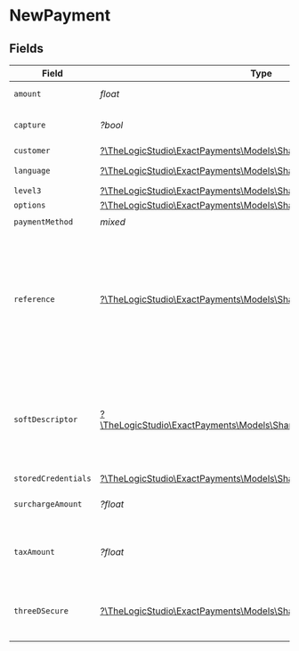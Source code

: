 # NewPayment


## Fields

| Field                                                                                                                                                                                                           | Type                                                                                                                                                                                                            | Required                                                                                                                                                                                                        | Description                                                                                                                                                                                                     | Example                                                                                                                                                                                                         |
| --------------------------------------------------------------------------------------------------------------------------------------------------------------------------------------------------------------- | --------------------------------------------------------------------------------------------------------------------------------------------------------------------------------------------------------------- | --------------------------------------------------------------------------------------------------------------------------------------------------------------------------------------------------------------- | --------------------------------------------------------------------------------------------------------------------------------------------------------------------------------------------------------------- | --------------------------------------------------------------------------------------------------------------------------------------------------------------------------------------------------------------- |
| `amount`                                                                                                                                                                                                        | *float*                                                                                                                                                                                                         | :heavy_check_mark:                                                                                                                                                                                              | The amount for the new Payment.                                                                                                                                                                                 | 10                                                                                                                                                                                                              |
| `capture`                                                                                                                                                                                                       | *?bool*                                                                                                                                                                                                         | :heavy_minus_sign:                                                                                                                                                                                              | Set this to false if you only want to authorize for the amount.                                                                                                                                                 | true                                                                                                                                                                                                            |
| `customer`                                                                                                                                                                                                      | [?\TheLogicStudio\ExactPayments\Models\Shared\NewPaymentCustomer](../../Models/Shared/NewPaymentCustomer.md)                                                                                                    | :heavy_minus_sign:                                                                                                                                                                                              | N/A                                                                                                                                                                                                             |                                                                                                                                                                                                                 |
| `language`                                                                                                                                                                                                      | [?\TheLogicStudio\ExactPayments\Models\Shared\Language](../../Models/Shared/Language.md)                                                                                                                        | :heavy_minus_sign:                                                                                                                                                                                              | The language for this Payment.                                                                                                                                                                                  |                                                                                                                                                                                                                 |
| `level3`                                                                                                                                                                                                        | [?\TheLogicStudio\ExactPayments\Models\Shared\NewPaymentLevel3](../../Models/Shared/NewPaymentLevel3.md)                                                                                                        | :heavy_minus_sign:                                                                                                                                                                                              | N/A                                                                                                                                                                                                             |                                                                                                                                                                                                                 |
| `options`                                                                                                                                                                                                       | [?\TheLogicStudio\ExactPayments\Models\Shared\Options](../../Models/Shared/Options.md)                                                                                                                          | :heavy_minus_sign:                                                                                                                                                                                              | N/A                                                                                                                                                                                                             |                                                                                                                                                                                                                 |
| `paymentMethod`                                                                                                                                                                                                 | *mixed*                                                                                                                                                                                                         | :heavy_check_mark:                                                                                                                                                                                              | N/A                                                                                                                                                                                                             |                                                                                                                                                                                                                 |
| `reference`                                                                                                                                                                                                     | [?\TheLogicStudio\ExactPayments\Models\Shared\NewPaymentReference](../../Models/Shared/NewPaymentReference.md)                                                                                                  | :heavy_minus_sign:                                                                                                                                                                                              | Merchant defined values which can be used to internally identify the transaction. Whenever reference object is passing in the request body then please provide referenceNo inside of object as it is mandatory. |                                                                                                                                                                                                                 |
| `softDescriptor`                                                                                                                                                                                                | [?\TheLogicStudio\ExactPayments\Models\Shared\NewPaymentSoftDescriptor](../../Models/Shared/NewPaymentSoftDescriptor.md)                                                                                        | :heavy_minus_sign:                                                                                                                                                                                              | Override business information which would normally appear on a customer's statement, making it easier for customers to identify transactions.                                                                   |                                                                                                                                                                                                                 |
| `storedCredentials`                                                                                                                                                                                             | [?\TheLogicStudio\ExactPayments\Models\Shared\StoredCredentials](../../Models/Shared/StoredCredentials.md)                                                                                                      | :heavy_minus_sign:                                                                                                                                                                                              | N/A                                                                                                                                                                                                             |                                                                                                                                                                                                                 |
| `surchargeAmount`                                                                                                                                                                                               | *?float*                                                                                                                                                                                                        | :heavy_minus_sign:                                                                                                                                                                                              | The surcharge amount for the new Payment.                                                                                                                                                                       | 3                                                                                                                                                                                                               |
| `taxAmount`                                                                                                                                                                                                     | *?float*                                                                                                                                                                                                        | :heavy_minus_sign:                                                                                                                                                                                              | Tax value included in total amount. Sales tax in the US, or PST for Canadian merchants.                                                                                                                         | 5                                                                                                                                                                                                               |
| `threeDSecure`                                                                                                                                                                                                  | [?\TheLogicStudio\ExactPayments\Models\Shared\ThreeDSecure](../../Models/Shared/ThreeDSecure.md)                                                                                                                | :heavy_minus_sign:                                                                                                                                                                                              | Merchants/Customers to complete an additional verification step with the card issuer when paying.                                                                                                               |                                                                                                                                                                                                                 |